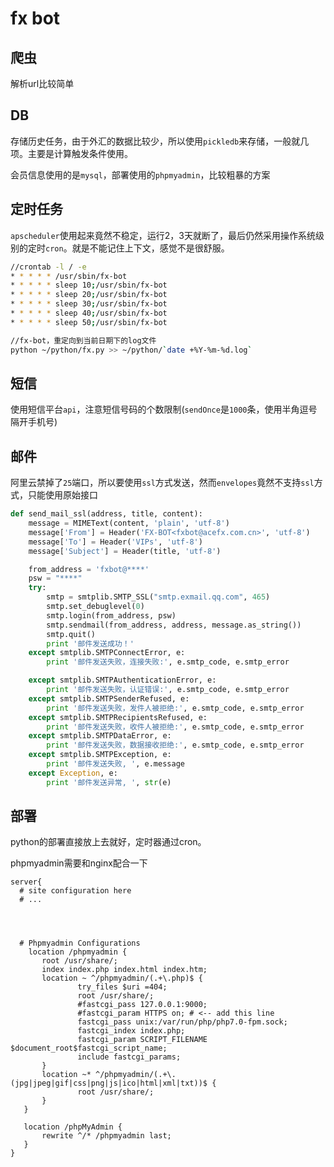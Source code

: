 # fx bot

## 爬虫

解析url比较简单

## DB

存储历史任务，由于外汇的数据比较少，所以使用`pickledb`来存储，一般就几项。主要是计算触发条件使用。

会员信息使用的是`mysql`，部署使用的`phpmyadmin`，比较粗暴的方案

## 定时任务

`apscheduler`使用起来竟然不稳定，运行2，3天就断了，最后仍然采用操作系统级别的定时`cron`。就是不能记住上下文，感觉不是很舒服。

```bash
//crontab -l / -e
* * * * * /usr/sbin/fx-bot
* * * * * sleep 10;/usr/sbin/fx-bot
* * * * * sleep 20;/usr/sbin/fx-bot
* * * * * sleep 30;/usr/sbin/fx-bot
* * * * * sleep 40;/usr/sbin/fx-bot
* * * * * sleep 50;/usr/sbin/fx-bot

//fx-bot，重定向到当前日期下的log文件
python ~/python/fx.py >> ~/python/`date +%Y-%m-%d.log`
```

## 短信

使用短信平台`api`，注意短信号码的个数限制\(`sendOnce`是`1000`条，使用半角逗号隔开手机号\)

## 邮件

阿里云禁掉了`25`端口，所以要使用`ssl`方式发送，然而`envelopes`竟然不支持`ssl`方式，只能使用原始接口

```py
def send_mail_ssl(address, title, content):
    message = MIMEText(content, 'plain', 'utf-8')
    message['From'] = Header('FX-BOT<fxbot@acefx.com.cn>', 'utf-8')
    message['To'] = Header('VIPs', 'utf-8')
    message['Subject'] = Header(title, 'utf-8')

    from_address = 'fxbot@****'
    psw = "****"
    try:
        smtp = smtplib.SMTP_SSL("smtp.exmail.qq.com", 465)
        smtp.set_debuglevel(0)
        smtp.login(from_address, psw)
        smtp.sendmail(from_address, address, message.as_string())
        smtp.quit()
        print '邮件发送成功！'
    except smtplib.SMTPConnectError, e:
        print '邮件发送失败，连接失败:', e.smtp_code, e.smtp_error

    except smtplib.SMTPAuthenticationError, e:
        print '邮件发送失败，认证错误:', e.smtp_code, e.smtp_error
    except smtplib.SMTPSenderRefused, e:
        print '邮件发送失败，发件人被拒绝:', e.smtp_code, e.smtp_error
    except smtplib.SMTPRecipientsRefused, e:
        print '邮件发送失败，收件人被拒绝:', e.smtp_code, e.smtp_error
    except smtplib.SMTPDataError, e:
        print '邮件发送失败，数据接收拒绝:', e.smtp_code, e.smtp_error
    except smtplib.SMTPException, e:
        print '邮件发送失败, ', e.message
    except Exception, e:
        print '邮件发送异常, ', str(e)
```

## 部署

python的部署直接放上去就好，定时器通过cron。

phpmyadmin需要和nginx配合一下

```
server{  
  # site configuration here
  # ...
  
  
  
  
  # Phpmyadmin Configurations
    location /phpmyadmin {
       root /usr/share/;
       index index.php index.html index.htm;
       location ~ ^/phpmyadmin/(.+\.php)$ {
               try_files $uri =404;
               root /usr/share/;
               #fastcgi_pass 127.0.0.1:9000;
               #fastcgi_param HTTPS on; # <-- add this line
               fastcgi_pass unix:/var/run/php/php7.0-fpm.sock;
               fastcgi_index index.php;
               fastcgi_param SCRIPT_FILENAME $document_root$fastcgi_script_name;
               include fastcgi_params;
       }
       location ~* ^/phpmyadmin/(.+\.(jpg|jpeg|gif|css|png|js|ico|html|xml|txt))$ {
               root /usr/share/;
       }
   }

   location /phpMyAdmin {
       rewrite ^/* /phpmyadmin last;
   }
}
```





